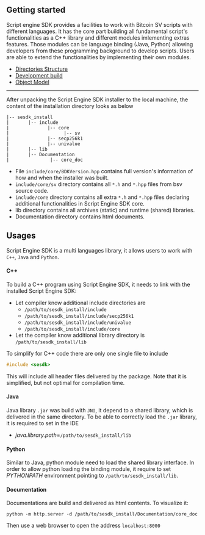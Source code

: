 ## Getting started

Script engine SDK provides a facilities to work with Bitcoin SV scripts with different languages. It has the core part building all fundamental script's functionalities as a C++ library and different modules imlementing extras features. Those modules can be language binding (Java, Python) allowing developers from these programming background to develop scripts. Users are able to extend the functionalities by implementing their own modules.

- [Directories Structure](directories.md)
- [Development build](build.md)
- [Object Model](ObjectModel.md)

---

After unpacking the Script Engine SDK installer to the local machine, the content of the installation directory looks as below

```
|-- sesdk_install
|       |-- include
|              |-- core
|                    |-- sv
|              |-- secp256k1
|              |-- univalue
|       |-- lib
|       |-- Documentation
|               |-- core_doc
```

- File `include/core/BDKVersion.hpp` contains full version's information of how and when the installer was built.
- `include/core/sv` directory contains all `*.h` and `*.hpp` files from bsv source code.
- `include/core` directory contains all extra `*.h` and `*.hpp` files declaring additional functionalities in Script Engine SDK core.
- lib directory contains all archives (static) and runtime (shared) libraries.
- Documentation directory contains html documents.

## Usages
Script Engine SDK is a multi languages library, it allows users to work with `C++`, `Java` and `Python`.

#### C++
To build a C++ program using Script Engine SDK, it needs to link with the installed Script Engine SDK:

- Let compiler know additional include directories are
    - `/path/to/sesdk_install/include`
    - `/path/to/sesdk_install/include/secp256k1`
    - `/path/to/sesdk_install/include/univalue`
    - `/path/to/sesdk_install/include/core`
- Let the compiler know additional library directory is `/path/to/sesdk_install/lib`

To simplify for C++ code there are only one single file to include
```c++
#include <sesdk>
```
This will include all header files delivered by the package. Note that it is simplified, but not optimal for compilation time.


#### Java
Java library `.jar` was build with `JNI`, it depend to a shared library, which is delivered in the same directory. To be able to correctly load the `.jar` library, it is required to set in the IDE

- _java.library.path_=`/path/to/sesdk_install/lib`

#### Python
Similar to Java, python module need to load the shared library interface. In order to allow python loading the binding module, it require to set _PYTHONPATH_ environment pointing to `/path/to/sesdk_install/lib`.


#### Documentation
Documentations are build and delivered as html contents. To visualize it:
```
python -m http.server -d /path/to/sesdk_install/Documentation/core_doc
```
Then use a web browser to open the address `localhost:8000`
